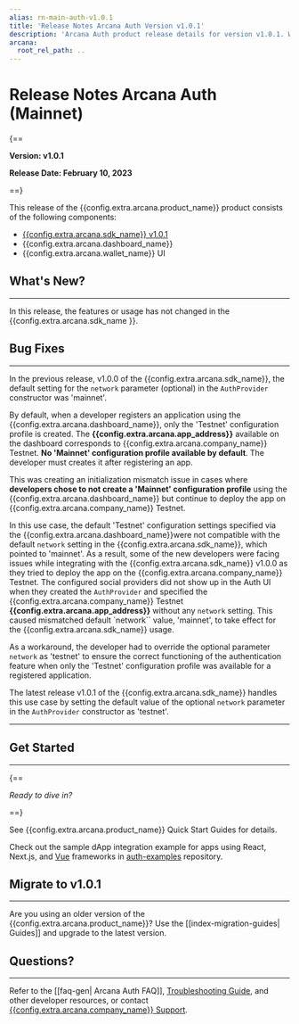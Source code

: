 ```yaml
---
alias: rn-main-auth-v1.0.1
title: 'Release Notes Arcana Auth Version v1.0.1'
description: 'Arcana Auth product release details for version v1.0.1. What is new, what features have been added, optimizations and performance changes, and more.'
arcana:
  root_rel_path: ..
---
```


# Release Notes Arcana Auth (Mainnet)

{==

**Version: v1.0.1**

**Release Date: February 10, 2023**

==}

This release of the {{config.extra.arcana.product_name}} product consists of the following components:

* [{{config.extra.arcana.sdk_name}} v1.0.1](https://www.npmjs.com/package/@arcana/auth/v/1.0.1)
* {{config.extra.arcana.dashboard_name}}
* {{config.extra.arcana.wallet_name}} UI

## What's New?

---

In this release, the features or usage has not changed in the {{config.extra.arcana.sdk_name }}.

## Bug Fixes

---

In the previous release, v1.0.0 of the {{config.extra.arcana.sdk_name}}, the default setting for the `network` parameter (optional) in the `AuthProvider` constructor was 'mainnet'. 

By default, when a developer registers an application using the {{config.extra.arcana.dashboard_name}}, only the 'Testnet' configuration profile is created. The **{{config.extra.arcana.app_address}}** available on the dashboard corresponds to {{config.extra.arcana.company_name}} Testnet. **No 'Mainnet' configuration profile available by default**. The developer must creates it after registering an app. 

This was creating an initialization mismatch issue in cases where **developers chose to not create a 'Mainnet' configuration profile** using the {{config.extra.arcana.dashboard_name}} but continue to deploy the app on {{config.extra.arcana.company_name}} Testnet. 

In this use case, the default 'Testnet' configuration settings specified via the {{config.extra.arcana.dashboard_name}}were not compatible with the default `network` setting in the {{config.extra.arcana.sdk_name}}, which pointed to 'mainnet'.  As a result, some of the new developers were facing issues while integrating with the {{config.extra.arcana.sdk_name}} v1.0.0 as they tried to deploy the app on the {{config.extra.arcana.company_name}} Testnet. The configured social providers did not show up in the Auth UI when they created the `AuthProvider` and specified the {{config.extra.arcana.company_name}} Testnet **{{config.extra.arcana.app_address}}** without any `network` setting. This caused mismatched default `network`` value, 'mainnet', to take effect for the {{config.extra.arcana.sdk_name}} usage.

As a workaround, the developer had to override the optional parameter `network` as 'testnet' to ensure the correct functioning of the authentication feature when only the 'Testnet' configuration profile was available for a registered application.

The latest release v1.0.1 of the {{config.extra.arcana.sdk_name}} handles this use case by setting the default value of the optional `network` parameter in the `AuthProvider` constructor as 'testnet'. 

---

## Get Started

---

{==

*Ready to dive in?* 

==}

See {{config.extra.arcana.product_name}} Quick Start Guides for details. 

Check out the sample dApp integration example for apps using React, Next.js, and [Vue](https://github.com/arcana-network/basic-storage-wallet-integration) frameworks in [auth-examples](https://github.com/arcana-network/auth-examples) repository.

## Migrate to v1.0.1

---

Are you using an older version of the {{config.extra.arcana.product_name}}? Use the [[index-migration-guides| Guides]] and upgrade to the latest version.

## Questions? 

---

Refer to the [[faq-gen| Arcana Auth FAQ]], [Troubleshooting Guide]({{page.meta.arcana.root_rel_path}}/troubleshooting.md), and other developer resources, or contact [{{config.extra.arcana.company_name}} Support]({{page.meta.arcana.root_rel_path}}/support/index.md).
